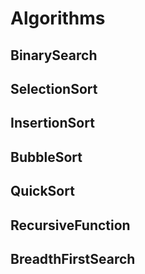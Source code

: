 # Algorithms
## BinarySearch
## SelectionSort
## InsertionSort
## BubbleSort
## QuickSort
## RecursiveFunction
## BreadthFirstSearch